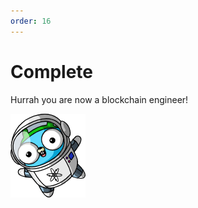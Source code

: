 ```yaml
---
order: 16
---
```


# Complete

Hurrah you are now a blockchain engineer!

!["Greetings Cosmonauts"](../space.png)
